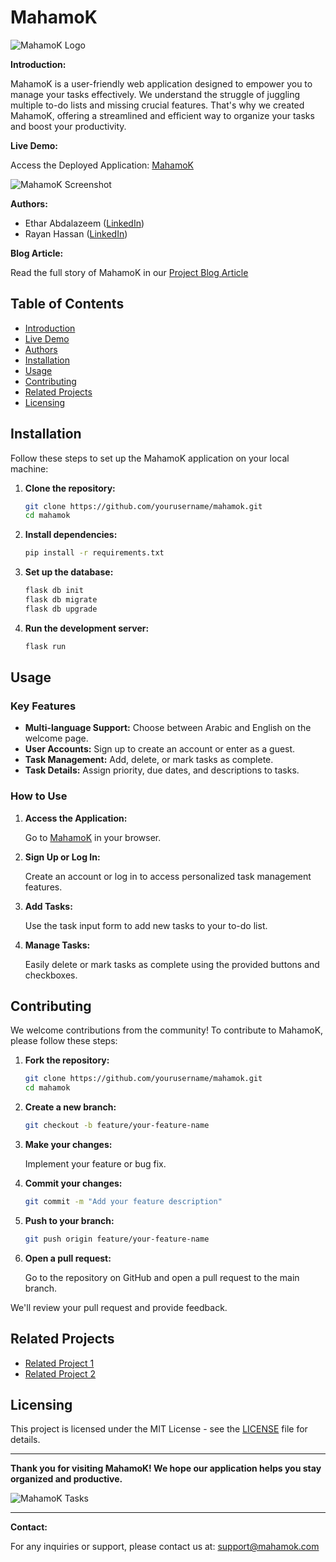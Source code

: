 # MahamoK

![MahamoK Logo](path_to_your_logo_image) <!-- Add the path to your logo image -->

**Introduction:**

MahamoK is a user-friendly web application designed to empower you to manage your tasks effectively. We understand the struggle of juggling multiple to-do lists and missing crucial features. That's why we created MahamoK, offering a streamlined and efficient way to organize your tasks and boost your productivity.

**Live Demo:**

Access the Deployed Application: [MahamoK](http://3.94.185.63/)

![MahamoK Screenshot](path_to_your_screenshot) <!-- Add the path to your screenshot -->

**Authors:**

- Ethar Abdalazeem ([LinkedIn](https://www.linkedin.com/in/etharabdelazeem))
- Rayan Hassan ([LinkedIn](https://www.linkedin.com/in/rayan-khogali-aa485921b/))

**Blog Article:**

Read the full story of MahamoK in our [Project Blog Article](link_to_your_blog_article)

## Table of Contents

- [Introduction](#introduction)
- [Live Demo](#live-demo)
- [Authors](#authors)
- [Installation](#installation)
- [Usage](#usage)
- [Contributing](#contributing)
- [Related Projects](#related-projects)
- [Licensing](#licensing)

## Installation

Follow these steps to set up the MahamoK application on your local machine:

1. **Clone the repository:**

    ```sh
    git clone https://github.com/yourusername/mahamok.git
    cd mahamok
    ```

2. **Install dependencies:**

    ```sh
    pip install -r requirements.txt
    ```

3. **Set up the database:**

    ```sh
    flask db init
    flask db migrate
    flask db upgrade
    ```

4. **Run the development server:**

    ```sh
    flask run
    ```

## Usage

### Key Features

- **Multi-language Support:** Choose between Arabic and English on the welcome page.
- **User Accounts:** Sign up to create an account or enter as a guest.
- **Task Management:** Add, delete, or mark tasks as complete.
- **Task Details:** Assign priority, due dates, and descriptions to tasks.

### How to Use

1. **Access the Application:**

    Go to [MahamoK](http://3.94.185.63/) in your browser.

2. **Sign Up or Log In:**

    Create an account or log in to access personalized task management features.

3. **Add Tasks:**

    Use the task input form to add new tasks to your to-do list.

4. **Manage Tasks:**

    Easily delete or mark tasks as complete using the provided buttons and checkboxes.

## Contributing

We welcome contributions from the community! To contribute to MahamoK, please follow these steps:

1. **Fork the repository:**

    ```sh
    git clone https://github.com/yourusername/mahamok.git
    cd mahamok
    ```

2. **Create a new branch:**

    ```sh
    git checkout -b feature/your-feature-name
    ```

3. **Make your changes:**

    Implement your feature or bug fix.

4. **Commit your changes:**

    ```sh
    git commit -m "Add your feature description"
    ```

5. **Push to your branch:**

    ```sh
    git push origin feature/your-feature-name
    ```

6. **Open a pull request:**

    Go to the repository on GitHub and open a pull request to the main branch.

We'll review your pull request and provide feedback.

## Related Projects

- [Related Project 1](link_to_related_project)
- [Related Project 2](link_to_related_project)

## Licensing

This project is licensed under the MIT License - see the [LICENSE](LICENSE) file for details.

---

**Thank you for visiting MahamoK! We hope our application helps you stay organized and productive.**

![MahamoK Tasks](path_to_another_screenshot) <!-- Add another screenshot path -->

---

**Contact:**

For any inquiries or support, please contact us at: support@mahamok.com

